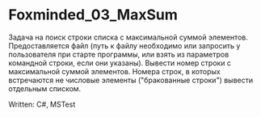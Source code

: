 # Foxminded_03_MaxSum
Задача на поиск строки списка с максимальной суммой элементов.
Предоставляется файл (путь к файлу необходимо или запросить у пользователя при старте программы, или взять из параметров командной строки, если они указаны).
Вывести номер строки с максимальной суммой элементов. 
Номера строк, в которых встречаются не числовые элементы ("бракованные строки") вывести отдельным списком.

Written: C#, MSTest

